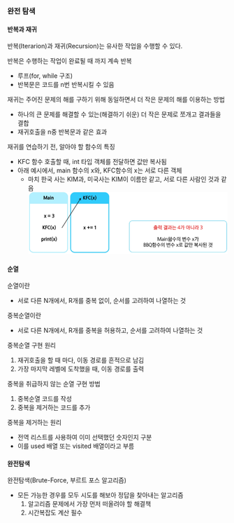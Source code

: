### 완전 탐색
#### 반복과 재귀
반복(Iterarion)과 재귀(Recursion)는 유사한 작업을 수행할 수 있다.

반복은 수행하는 작업이 완료될 때 까지 계속 반복
- 루프(for, while 구조)
- 반복문은 코드를 n번 반복시킬 수 있음

재귀는 주어진 문제의 해를 구하기 위해 동일하면서 더 작은 문제의 해를 이용하는 방법
- 하나의 큰 문제를 해결할 수 있는(해결하기 쉬운) 더 작은 문제로 쪼개고 결과들을 결합
- 재귀호출을 n중 반복문과 같은 효과

재귀를 연습하기 전, 알아야 할 함수의 특징
- KFC 함수 호출할 때, int 타입 객체를 전달하면 값만 복사됨
- 아래 예시에서, main 함수의 x와, KFC함수의 x는 서로 다른 객체
  - 마치 한국 사는 KIM과, 미국사는 KIM이 이름만 같고, 서로 다른 사람인 것과 같음
![재귀 연습 전 함수의 특징](재귀함수특징.png)


#### 순열
순열이란
- 서로 다른 N개에서, R개를 중복 없이, 순서를 고려하여 나열하는 것

중복순열이란
- 서로 다른 N개에서, R개를 중복을 허용하고, 순서를 고려하여 나열하는 것

중복순열 구현 원리
1. 재귀호출을 할 때 마다, 이동 경로를 흔적으로 남김
2. 가장 마지막 레벨에 도착했을 때, 이동 경로를 출력

중복을 취급하지 않는 순열 구현 방법
1. 중복순열 코드를 작성
2. 중복을 제거하는 코드를 추가

중복을 제거하는 원리
- 전역 리스트를 사용하여 이미 선택했던 숫자인지 구분
- 이를 used 배열 또는 visited 배열이라고 부름

#### 완전탐색
완전탐색(Brute-Force, 부르트 포스 알고리즘)
- 모든 가능한 경우를 모두 시도를 해보아 정답을 찾아내는 알고리즘
  1. 알고리즘 문제에서 가장 먼저 떠올려야 할 해결책
  2. 시간복잡도 계산 필수
